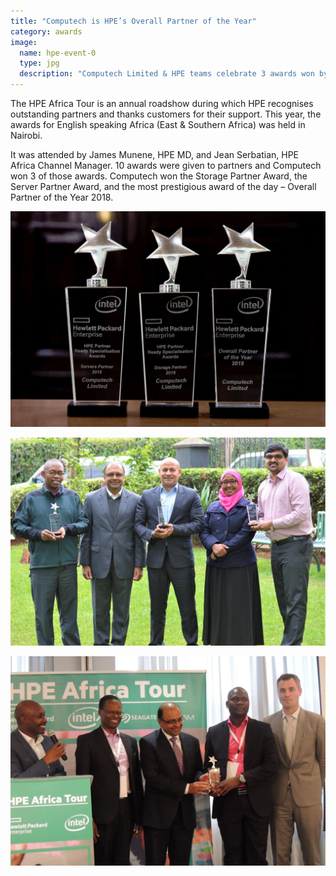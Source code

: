 ```yaml
---
title: "Computech is HPE’s Overall Partner of the Year"
category: awards
image:
  name: hpe-event-0
  type: jpg
  description: "Computech Limited & HPE teams celebrate 3 awards won by Computech during the HPE Africa Tour"
---
```


The HPE Africa Tour is an annual roadshow during which HPE recognises outstanding partners and thanks customers for their support. This year, the awards for English speaking Africa (East & Southern Africa) was held in Nairobi.

It was attended by James Munene, HPE MD, and Jean Serbatian, HPE Africa Channel Manager. 10 awards were given to partners and Computech won 3 of those awards. Computech won the Storage Partner Award, the Server Partner Award, and the most prestigious award of the day – Overall Partner of the Year 2018.

![Computech’s 3 awards won at the event, the highest number won by any partner](/assets/news/hpe-event-1.jpg)

![Computech Limited’s team celebrates winning 3 awards](/assets/news/hpe-event-2.jpg)

![Computech Limited’s Dipak Galaiya and David Okwach receive the Overall HPE Partner of the Year Award, while HPE East Africa MD James Munene looks on.](/assets/news/hpe-event-3.jpg)
